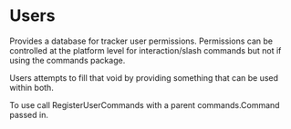# Users

Provides a database for tracker user permissions. Permissions can be controlled at the platform level for interaction/slash commands but not if using the commands package.

Users attempts to fill that void by providing something that can be used within both.

To use call RegisterUserCommands with a parent commands.Command passed in.
